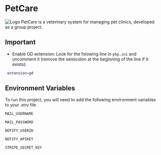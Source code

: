 
# PetCare


![Logo](https://i.ibb.co/wQncy57/logo-croped.png)
PetCare is a veterinary system for managing pet clinics, developed as a group project.



## Important

 - Enable GD extension:
    Look for the folowing line in `php.ini` and uncomment it (remove the semicolon at the beginning of the line if it exists):

 ```bash
  extension=gd
```
    


## Environment Variables

To run this project, you will need to add the following environment variables to your .env file

`MAIL_USERNAME`

`MAIL_PASSWORD`

`NOTIFY_USERID`

`NOTIFY_APIKEY`

`STRIPE_SECRET_KEY`

